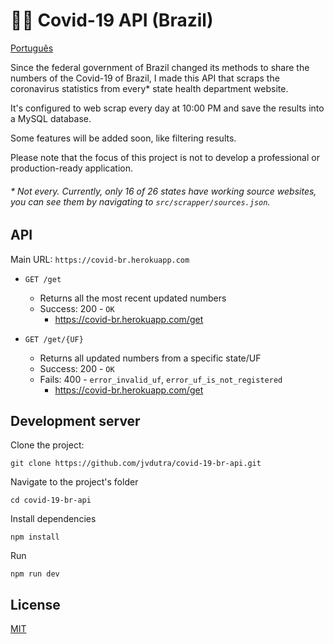 # 🦠🔰 Covid-19 API (Brazil)
[Português](https://github.com/jvdutra/covid-19-br-api/blob/master/README.md)

Since the federal government of Brazil changed its methods to share the numbers of the Covid-19 of Brazil, I made this API that scraps the coronavirus statistics from every* state health department website.

It's configured to web scrap every day at 10:00 PM and save the results into a MySQL database.

Some features will be added soon, like filtering results.

Please note that the focus of this project is not to develop a professional or production-ready application.

###### * Not every. Currently, only 16 of 26 states have working source websites, you can see them by navigating to ``src/scrapper/sources.json``.

## API
Main URL: ``https://covid-br.herokuapp.com``

- ``GET /get``
  - Returns all the most recent updated numbers
  - Success: 200 - ``OK``
    - https://covid-br.herokuapp.com/get

- `GET /get/{UF}`
  - Returns all updated numbers from a specific state/UF
  - Success: 200 - ``OK``
  - Fails: 400 - ``error_invalid_uf``, ``error_uf_is_not_registered``
    - https://covid-br.herokuapp.com/get

## Development server

Clone the project:

```git
git clone https://github.com/jvdutra/covid-19-br-api.git
```

Navigate to the project's folder

```batch
cd covid-19-br-api
```

Install dependencies

```batch
npm install
```

Run

```batch
npm run dev
```

## License
[MIT](https://github.com/jvdutra/covid-19-br-api/blob/master/LICENSE)
